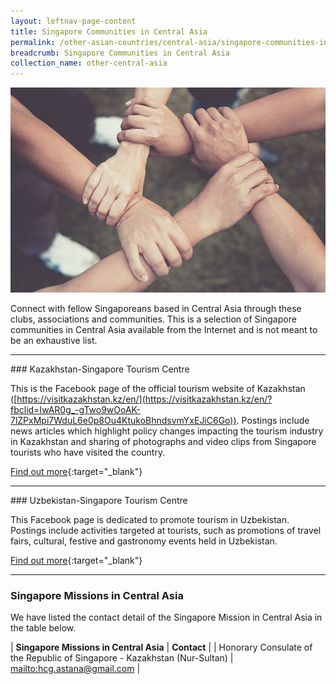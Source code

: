 ```yaml
---
layout: leftnav-page-content
title: Singapore Communities in Central Asia
permalink: /other-asian-countries/central-asia/singapore-communities-in-central-asia/
breadcrumb: Singapore Communities in Central Asia
collection_name: other-central-asia
---
```


![banner-singapore-communities-in-india](\images\china\sg-communities-new.jpg)

Connect with fellow Singaporeans based in Central Asia through these clubs, associations and communities. This is a selection of Singapore communities in Central Asia available from the Internet and is not meant to be an exhaustive list.

<hr/>
### Kazakhstan-Singapore Tourism Centre

This is the Facebook page of the official tourism website of Kazakhstan ([https://visitkazakhstan.kz/en/](https://visitkazakhstan.kz/en/?fbclid=IwAR0g_-gTwo9wOoAK-7lZPxMpi7WduL6e0p8Ou4KtukoBhndsvmYxEJiC6Go)). Postings include news articles which highlight policy changes impacting the tourism industry in Kazakhstan and sharing of photographs and video clips from Singapore tourists who have visited the country.

[Find out more](https://www.facebook.com/KazakhstanSingaporeTourismCentre/){:target="_blank"}

<hr/>
### Uzbekistan-Singapore Tourism Centre

This Facebook page is dedicated to promote tourism in Uzbekistan. Postings include activities targeted at tourists, such as promotions of travel fairs, cultural, festive and gastronomy events held in Uzbekistan.

[Find out more](https://www.facebook.com/UzbekistanSingaporeTourismCentre/){:target="_blank"}

<hr/>

### Singapore Missions in Central Asia 

We have listed the contact detail of the Singapore Mission in Central Asia in the table below.

| **Singapore Missions in Central Asia** | **Contact** |
| Honorary Consulate of the Republic of Singapore - Kazakhstan (Nur-Sultan) | <mailto:hcg.astana@gmail.com> |